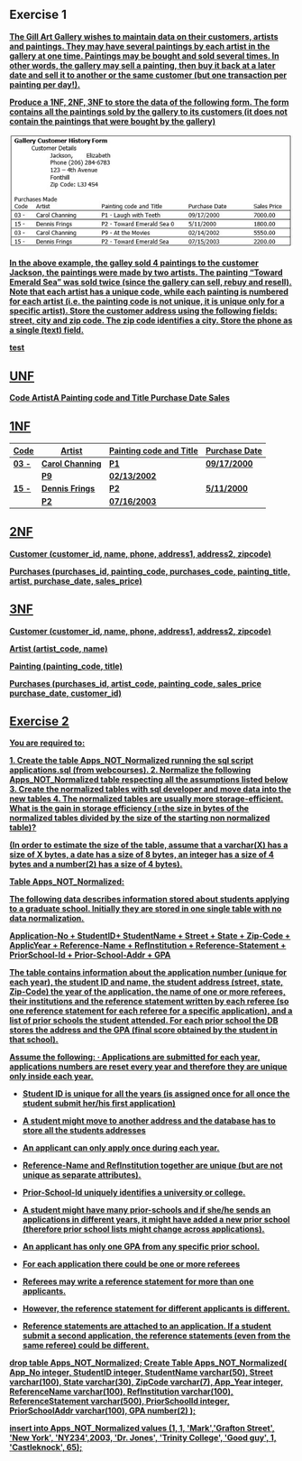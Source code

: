 ## Exercise 1

<b><u>The Gill Art Gallery wishes to maintain data on their customers, artists and paintings. They may have several paintings by each artist in the gallery at one time. Paintings may be bought and sold several times. In other words, the gallery may sell a painting, then buy it back at a later date and sell it to another or the same customer (but one transaction per painting per day!).

<b><u>Produce a 1NF, 2NF, 3NF to store the data of the following form. The form contains all the paintings sold by the gallery to its customers (it does not contain the paintings that were bought by the gallery)

![1](images/1.jpg)

<b><u>In the above example, the galley sold 4 paintings to the customer Jackson, the paintings were made by two artists. The painting “Toward Emerald Sea” was sold twice (since the gallery can sell, rebuy and resell). Note that each artist has a unique code, while each painting is numbered for each artist (i.e. the painting code is not unique, it is unique only for a specific artist). Store the customer address using the following fields: street, city and zip code. The zip code identifies a city. Store the phone as a single (text) field.

test

UNF
---

Code
ArtistA
Painting code and Title
Purchase Date
Sales

1NF
---

Code|Artist   |Painting code and Title   | Purchase Date
--|---|---|--
03 -  |Carol Channing   |P1  |09/17/2000
  |   | P9  |  02/13/2002
15 -  |Dennis Frings  |P2   | 5/11/2000
  |   | P2  | 07/16/2003

2NF
---

**Customer**
(<u>customer_id</u>, name, phone, address1, address2, zipcode)

**Purchases**
(<u>purchases_id</u>, <u>painting_code</u>, <u>purchases_code</u>, painting_title, artist, purchase_date, sales_price)


3NF
----

**Customer**
(<u>customer_id</u>, name, phone, address1, address2, zipcode)

**Artist**
(<u>artist_code</u>, name)

**Painting**
(<u>painting_code</u>, title)

**Purchases**
(<u>purchases_id</u>, <u>artist_code</u>, <u>painting_code</u>, sales_price purchase_date, customer_id)

## Exercise 2

<b><u>You are required to:

<b><u>1. Create the table Apps_NOT_Normalized running the sql script applications.sql (from webcourses). 2. Normalize the following Apps_NOT_Normalized table respecting all the assumptions listed below 3. Create the normalized tables with sql developer and move data into the new tables 4. The normalized tables are usually more storage-efficient. What is the gain in storage efficiency (=the size in bytes of the normalized tables divided by the size of the starting non normalized table)?

<b><u>(In order to estimate the size of the table, assume that a varchar(X) has a size of X bytes, a date has a size of 8 bytes, an integer has a size of 4 bytes and a number(2) has a size of 4 bytes).

<b><u>Table Apps_NOT_Normalized:

<b><u>The following data describes information stored about students applying to a graduate school. Initially they are stored in one single table with no data normalization.

<b><u>Application-No + StudentID+ StudentName + Street + State + Zip-Code + ApplicYear + Reference-Name + RefInstitution + Reference-Statement + PriorSchool-Id + Prior-School-Addr + GPA

<b><u>The table contains information about the application number (unique for each year), the student ID and name, the student address (street, state, Zip-Code) the year of the application, the name of one or more referees, their institutions and the reference statement written by each referee (so one reference statement for each referee for a specific application), and a list of prior schools the student attended. For each prior school the DB stores the address and the GPA (final score obtained by the student in that school).

<b><u>Assume the following: · Applications are submitted for each year, applications numbers are reset every year and therefore they are unique only inside each year.

* <b><u>Student ID is unique for all the years (is assigned once for all once the student submit her/his first application)


* <b><u>A student might move to another address and the database has to store all the students addresses


* <b><u>An applicant can only apply once during each year.


* <b><u>Reference-Name and RefInstitution together are unique (but are not unique as separate attributes).


* <b><u>Prior-School-Id uniquely identifies a university or college.


* <b><u>A student might have many prior-schools and if she/he sends an applications in different years, it might have added a new prior school (therefore prior school lists might change across applications).


* <b><u>An applicant has only one GPA from any specific prior school.


* <b><u>For each application there could be one or more referees


* <b><u>Referees may write a reference statement for more than one applicants.


* <b><u>However, the reference statement for different applicants is different.


* <b><u>Reference statements are attached to an application. If a student submit a second application, the reference statements (even from the same referee) could be different.

drop table Apps_NOT_Normalized;
Create Table Apps_NOT_Normalized(
  App_No integer,
  StudentID integer,
  StudentName varchar(50),
  Street varchar(100),
  State varchar(30),
  ZipCode varchar(7),
  App_Year integer,
  ReferenceName varchar(100),
  RefInstitution  varchar(100),
  ReferenceStatement varchar(500),
  PriorSchoolId integer,
  PriorSchoolAddr varchar(100),
  GPA number(2)
);

insert into Apps_NOT_Normalized values
  (1,
    1,
    'Mark','Grafton Street',
    'New York',
    'NY234',2003,
    'Dr. Jones',
    'Trinity College',
    'Good guy',
    1,
    'Castleknock',
    65);
